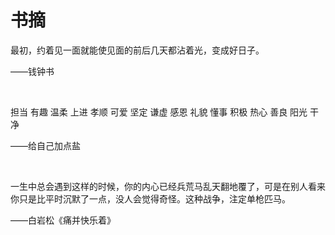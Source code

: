 # 书摘

最初，约着见一面就能使见面的前后几天都沾着光，变成好日子。

——钱钟书

<br/>

担当 有趣 温柔 上进 孝顺 可爱 坚定 谦虚 感恩 礼貌 懂事 积极 热心 善良 阳光 干净

——给自己加点盐

<br/>

一生中总会遇到这样的时候，你的内心已经兵荒马乱天翻地覆了，可是在别人看来你只是比平时沉默了一点，没人会觉得奇怪。这种战争，注定单枪匹马。

——白岩松《痛并快乐着》






